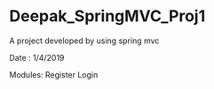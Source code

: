 # Deepak_SpringMVC_Proj1
A project developed by using spring mvc

Date : 1/4/2019

Modules:
Register 
Login 
